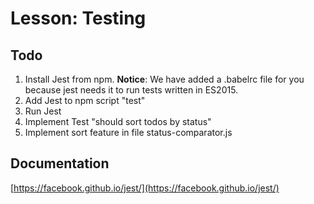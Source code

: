 # Lesson: Testing
## Todo
1. Install Jest from npm. __Notice__: We have added a .babelrc file for 
you because jest needs it to run tests written in ES2015.
1. Add Jest to npm script "test"
1. Run Jest
1. Implement Test "should sort todos by status"
1. Implement sort feature in file status-comparator.js


## Documentation
[https://facebook.github.io/jest/](https://facebook.github.io/jest/)
